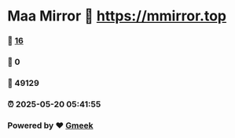 # Maa Mirror :link: https://mmirror.top 
### :page_facing_up: [16](https://mmirror.top/tag.html) 
### :speech_balloon: 0 
### :hibiscus: 49129 
### :alarm_clock: 2025-05-20 05:41:55 
### Powered by :heart: [Gmeek](https://github.com/Meekdai/Gmeek)
